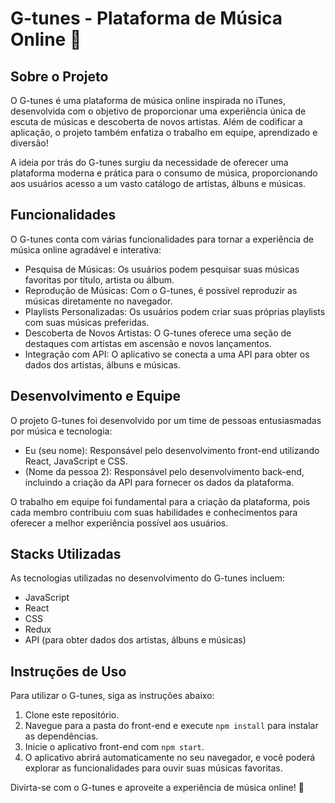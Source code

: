 # G-tunes - Plataforma de Música Online 🎵

## Sobre o Projeto

O G-tunes é uma plataforma de música online inspirada no iTunes, desenvolvida com o objetivo de proporcionar uma experiência única de escuta de músicas e descoberta de novos artistas. Além de codificar a aplicação, o projeto também enfatiza o trabalho em equipe, aprendizado e diversão!

A ideia por trás do G-tunes surgiu da necessidade de oferecer uma plataforma moderna e prática para o consumo de música, proporcionando aos usuários acesso a um vasto catálogo de artistas, álbuns e músicas.

## Funcionalidades

O G-tunes conta com várias funcionalidades para tornar a experiência de música online agradável e interativa:

- Pesquisa de Músicas: Os usuários podem pesquisar suas músicas favoritas por título, artista ou álbum.
- Reprodução de Músicas: Com o G-tunes, é possível reproduzir as músicas diretamente no navegador.
- Playlists Personalizadas: Os usuários podem criar suas próprias playlists com suas músicas preferidas.
- Descoberta de Novos Artistas: O G-tunes oferece uma seção de destaques com artistas em ascensão e novos lançamentos.
- Integração com API: O aplicativo se conecta a uma API para obter os dados dos artistas, álbuns e músicas.

## Desenvolvimento e Equipe

O projeto G-tunes foi desenvolvido por um time de pessoas entusiasmadas por música e tecnologia:

- Eu (seu nome): Responsável pelo desenvolvimento front-end utilizando React, JavaScript e CSS.
- (Nome da pessoa 2): Responsável pelo desenvolvimento back-end, incluindo a criação da API para fornecer os dados da plataforma.

O trabalho em equipe foi fundamental para a criação da plataforma, pois cada membro contribuiu com suas habilidades e conhecimentos para oferecer a melhor experiência possível aos usuários.

## Stacks Utilizadas

As tecnologias utilizadas no desenvolvimento do G-tunes incluem:

- JavaScript
- React
- CSS
- Redux
- API (para obter dados dos artistas, álbuns e músicas)

## Instruções de Uso

Para utilizar o G-tunes, siga as instruções abaixo:

1. Clone este repositório.
2. Navegue para a pasta do front-end e execute `npm install` para instalar as dependências.
3. Inicie o aplicativo front-end com `npm start`.
4. O aplicativo abrirá automaticamente no seu navegador, e você poderá explorar as funcionalidades para ouvir suas músicas favoritas.

Divirta-se com o G-tunes e aproveite a experiência de música online! 🎵

